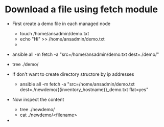 # Download a file using fetch module
 - First create a demo file in each managed node
   - touch /home/ansadmin/demo.txt 
   - echo "Hi" >> /home/ansadmin/demo.txt 
   - 

 - ansible all -m fetch -a "src=/home/ansadmin/demo.txt dest=./demo/"
 - tree ./demo/
 - If don't want to create directory structore by ip addresses
   - ansible all -m fetch -a "src=/home/ansadmin/demo.txt dest=./newdemo/{{inventory_hostname}}_demo.txt flat=yes"
 - Now inspect the content
   - tree ./newdemo/
   - cat ./newdemo/\<filename\>
 - 
